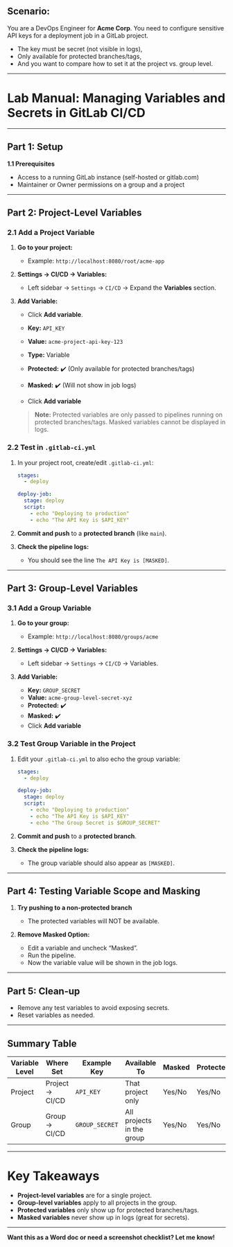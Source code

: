 

## **Scenario:**

You are a DevOps Engineer for **Acme Corp**. You need to configure sensitive API keys for a deployment job in a GitLab project.

* The key must be secret (not visible in logs),
* Only available for protected branches/tags,
* And you want to compare how to set it at the project vs. group level.

---

# **Lab Manual: Managing Variables and Secrets in GitLab CI/CD**

---

## **Part 1: Setup**

**1.1 Prerequisites**

* Access to a running GitLab instance (self-hosted or gitlab.com)
* Maintainer or Owner permissions on a group and a project

---

## **Part 2: Project-Level Variables**

### **2.1 Add a Project Variable**

1. **Go to your project:**

   * Example: `http://localhost:8080/root/acme-app`

2. **Settings → CI/CD → Variables:**

   * Left sidebar → `Settings` → `CI/CD` → Expand the **Variables** section.

3. **Add Variable:**

   * Click **Add variable**.

   * **Key:** `API_KEY`

   * **Value:** `acme-project-api-key-123`

   * **Type:** Variable

   * **Protected:** ✔️ (Only available for protected branches/tags)

   * **Masked:** ✔️ (Will not show in job logs)

   * Click **Add variable**

   > **Note:** Protected variables are only passed to pipelines running on protected branches/tags. Masked variables cannot be displayed in logs.

### **2.2 Test in `.gitlab-ci.yml`**

1. In your project root, create/edit `.gitlab-ci.yml`:

   ```yaml
   stages:
     - deploy

   deploy-job:
     stage: deploy
     script:
       - echo "Deploying to production"
       - echo "The API Key is $API_KEY"
   ```

2. **Commit and push** to a **protected branch** (like `main`).

3. **Check the pipeline logs:**

   * You should see the line `The API Key is [MASKED]`.

---

## **Part 3: Group-Level Variables**

### **3.1 Add a Group Variable**

1. **Go to your group:**

   * Example: `http://localhost:8080/groups/acme`

2. **Settings → CI/CD → Variables:**

   * Left sidebar → `Settings` → `CI/CD` → Variables.

3. **Add Variable:**

   * **Key:** `GROUP_SECRET`
   * **Value:** `acme-group-level-secret-xyz`
   * **Protected:** ✔️
   * **Masked:** ✔️
   * Click **Add variable**

### **3.2 Test Group Variable in the Project**

1. Edit your `.gitlab-ci.yml` to also echo the group variable:

   ```yaml
   stages:
     - deploy

   deploy-job:
     stage: deploy
     script:
       - echo "Deploying to production"
       - echo "The API Key is $API_KEY"
       - echo "The Group Secret is $GROUP_SECRET"
   ```

2. **Commit and push** to a **protected branch**.

3. **Check the pipeline logs:**

   * The group variable should also appear as `[MASKED]`.

---

## **Part 4: Testing Variable Scope and Masking**

1. **Try pushing to a non-protected branch**

   * The protected variables will NOT be available.

2. **Remove Masked Option:**

   * Edit a variable and uncheck “Masked”.
   * Run the pipeline.
   * Now the variable value will be shown in the job logs.

---

## **Part 5: Clean-up**

* Remove any test variables to avoid exposing secrets.
* Reset variables as needed.

---

## **Summary Table**

| Variable Level | Where Set       | Example Key    | Available To              | Masked | Protected |
| -------------- | --------------- | -------------- | ------------------------- | ------ | --------- |
| Project        | Project → CI/CD | `API_KEY`      | That project only         | Yes/No | Yes/No    |
| Group          | Group → CI/CD   | `GROUP_SECRET` | All projects in the group | Yes/No | Yes/No    |

---

# **Key Takeaways**

* **Project-level variables** are for a single project.
* **Group-level variables** apply to all projects in the group.
* **Protected variables** only show up for protected branches/tags.
* **Masked variables** never show up in logs (great for secrets).

---

**Want this as a Word doc or need a screenshot checklist? Let me know!**
